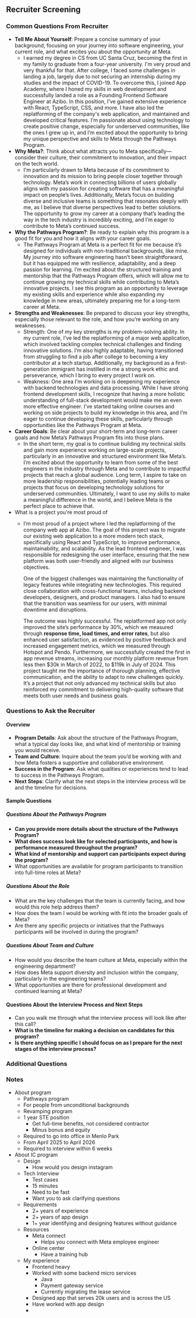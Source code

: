 ## Recruiter Screening
### Common Questions From Recruiter
- **Tell Me About Yourself**: Prepare a concise summary of your background, focusing on your journey into software engineering, your current role, and what excites you about the opportunity at Meta.
	- I earned my degree in CS from UC Santa Cruz, becoming the first in my family to graduate from a four-year university. I'm very proud and very thankful for that. After college, I faced some challenges in landing a job, largely due to not securing an internship during my studies and the impact of COVID-19. To overcome this, I joined App Academy, where I honed my skills in web development and successfully landed a role as a Founding Frontend Software Engineer at Azibo. In this position, I’ve gained extensive experience with React, TypeScript, CSS, and more. I have also led the replatforming of the company's web application, and maintained and developed critical features. I’m passionate about using technology to create positive change, especially for underserved communities, like the ones I grew up in, and I’m excited about the opportunity to bring my unique perspective and skills to Meta through the Pathways Program.
- **Why Meta?**: Think about what attracts you to Meta specifically—consider their culture, their commitment to innovation, and their impact on the tech world.
	- I'm particularly drawn to Meta because of its commitment to innovation and its mission to bring people closer together through technology. Meta’s work in connecting billions of users globally aligns with my passion for creating software that has a meaningful impact on people’s lives. Additionally, Meta’s focus on building diverse and inclusive teams is something that resonates deeply with me, as I believe that diverse perspectives lead to better solutions. The opportunity to grow my career at a company that’s leading the way in the tech industry is incredibly exciting, and I’m eager to contribute to Meta’s continued success.
- **Why the Pathways Program?**: Be ready to explain why this program is a good fit for you and how it aligns with your career goals.
	- The Pathways Program at Meta is a perfect fit for me because it’s designed for individuals with non-traditional backgrounds, like mine. My journey into software engineering hasn’t been straightforward, but it has equipped me with resilience, adaptability, and a deep passion for learning. I’m excited about the structured training and mentorship that the Pathways Program offers, which will allow me to continue growing my technical skills while contributing to Meta’s innovative projects. I see this program as an opportunity to leverage my existing skills and experience while also expanding my knowledge in new areas, ultimately preparing me for a long-term career at Meta.
- **Strengths and Weaknesses**: Be prepared to discuss your key strengths, especially those relevant to the role, and how you’re working on any weaknesses.
	- Strength: One of my key strengths is my problem-solving ability. In my current role, I’ve led the replatforming of a major web application, which involved tackling complex technical challenges and finding innovative solutions. I’m also highly adaptable, having transitioned from struggling to find a job after college to becoming a key contributor at a tech startup. Additionally, my background as a first-generation immigrant has instilled in me a strong work ethic and perseverance, which I bring to every project I work on.
	- Weakness: One area I’m working on is deepening my experience with backend technologies and data processing. While I have strong frontend development skills, I recognize that having a more holistic understanding of full-stack development would make me an even more effective engineer. I’ve started taking online courses and working on side projects to build my knowledge in this area, and I’m eager to continue developing these skills, particularly through opportunities like the Pathways Program at Meta.
- **Career Goals**: Be clear about your short-term and long-term career goals and how Meta’s Pathways Program fits into those plans.
	- In the short term, my goal is to continue building my technical skills and gain more experience working on large-scale projects, particularly in an innovative and structured environment like Meta’s. I’m excited about the opportunity to learn from some of the best engineers in the industry through Meta and to contribute to impactful projects that reach a global audience. Long term, I aspire to take on more leadership responsibilities, potentially leading teams or projects that focus on developing technology solutions for underserved communities. Ultimately, I want to use my skills to make a meaningful difference in the world, and I believe Meta is the perfect place to achieve that.
- What is a project you're most proud of
	- I’m most proud of a project where I led the replatforming of the company web app at Azibo. The goal of this project was to migrate our existing web application to a more modern tech stack, specifically using React and TypeScript, to improve performance, maintainability, and scalability. As the lead frontend engineer, I was responsible for redesigning the user interface, ensuring that the new platform was both user-friendly and aligned with our business objectives.
	  
	  One of the biggest challenges was maintaining the functionality of legacy features while integrating new technologies. This required close collaboration with cross-functional teams, including backend developers, designers, and product managers. I also had to ensure that the transition was seamless for our users, with minimal downtime and disruptions.
	  
	  The outcome was highly successful. The replatformed app not only improved the site’s performance by 30%, which we measured through **response time, load times, and error rates**, but also enhanced user satisfaction, as evidenced by positive feedback and increased engagement metrics, which we measured through Hotspot and Pendo. Furthermore, we successfully created the first in app revenue streams, increasing our monthly platform revenue from less then $30k in March of 2022, to $119k in July of 2024. This project taught me the importance of thorough planning, effective communication, and the ability to adapt to new challenges quickly. It’s a project that not only advanced my technical skills but also reinforced my commitment to delivering high-quality software that meets both user needs and business goals.
### Questions to Ask the Recruiter
#### Overview
- **Program Details**: Ask about the structure of the Pathways Program, what a typical day looks like, and what kind of mentorship or training you would receive.
- **Team and Culture**: Inquire about the team you’d be working with and how Meta fosters a supportive and collaborative environment.
- **Success in the Program**: Ask what qualities or experiences tend to lead to success in the Pathways Program.
- **Next Steps**: Clarify what the next steps in the interview process will be and the timeline for decisions.
#### Sample Questions
##### Questions About the Pathways Program
- **Can you provide more details about the structure of the Pathways Program?**
- **What does success look like for selected participants, and how is performance measured throughout the program?**
- **What kind of mentorship and support can participants expect during the program?**
- What opportunities are available for program participants to transition into full-time roles at Meta?
##### Questions About the Role
- What are the key challenges that the team is currently facing, and how would this role help address them?
- How does the team I would be working with fit into the broader goals of Meta?
- Are there any specific projects or initiatives that the Pathways participants will be involved in during the program?
##### Questions About Team and Culture
- How would you describe the team culture at Meta, especially within the engineering department?
- How does Meta support diversity and inclusion within the company, particularly in the engineering teams?
- What opportunities are there for professional development and continued learning at Meta?
#### Questions About the Interview Process and Next Steps
- Can you walk me through what the interview process will look like after this call?
- **What is the timeline for making a decision on candidates for this program?**
- **Is there anything specific I should focus on as I prepare for the next stages of the interview process?**

### Additional Questions

### Notes
- About program
	- Pathways program
	- For people from unconditional backgrounds
	- Revamping program
	- 1 year STE position
		- Get full-time benefits, not considered contractor
		- Minus bonus and equity
	- Required to go into office in Menlo Park
	- From April 2025 to April 2026
	- Required to interview within 6 weeks
- About IC program
	- Design
		- How would you design instagram
	- Tech Interview
		- Test cases
		- 15 minutes
		- Need to be fast
		- Want you to ask clarifying questions
	- Requirements
		- 2+ years of experience
		- 2+ years of app design
		- 1+ year identifying and designing features without guidance
	- Resources
		- Meta connect
			- Helps you connect with Meta employee engineer
		- Online center
			- Have a training hub
	- My experience
		- Frontend heavy
		- Worked with some backend micro services
			- Java
			- Payment gateway service
			- Currently migrating the lease service
		- Designed app that serves 20k users and is across the US
		- Have worked with app design
		- 

